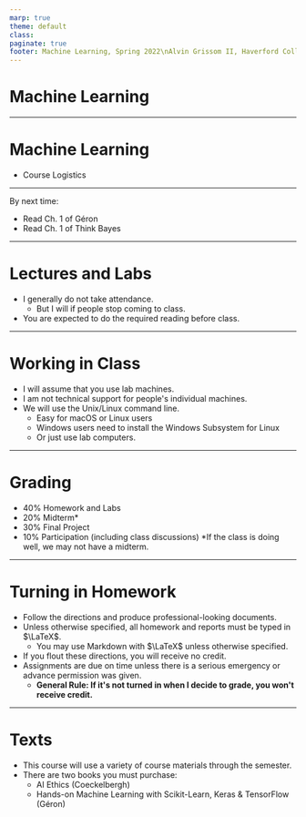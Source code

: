 ```yaml
---
marp: true
theme: default
class:
paginate: true
footer: Machine Learning, Spring 2022\nAlvin Grissom II, Haverford College
---
```

# Machine Learning

---
# Machine Learning

- Course Logistics


---

By next time:
- Read Ch. 1 of Géron
- Read Ch. 1 of Think Bayes

---
# Lectures and Labs
- I generally do not take attendance.
    - But I will if people stop coming to class.
- You are expected to do the required reading before class.

---
# Working in Class
- I will assume that you use lab machines.
- I am not technical support for people's individual machines.
- We will use the Unix/Linux command line.  
    - Easy for macOS or Linux users
    - Windows users need to install the Windows Subsystem for Linux
    - Or just use lab computers.
---
# Grading
- 40% Homework and Labs
- 20% Midterm*
- 30% Final Project
- 10% Participation (including class discussions)
*If the class is doing well, we may not have a midterm.

---
# Turning in Homework
- Follow the directions and produce professional-looking documents.
- Unless otherwise specified, all homework and reports must be typed in $\LaTeX$.
    - You may use Markdown with $\LaTeX$ unless otherwise specified.
- If you flout these directions, you will receive no credit.
- Assignments are due on time unless there is a serious emergency or advance permission was given.
    - **General Rule: If it's not turned in when I decide to grade, you won't receive credit.**

---
# Texts
- This course will use a variety of course materials through the semester.
- There are two books you must purchase:
    - AI Ethics (Coeckelbergh)
    - Hands-on Machine Learning with Scikit-Learn, Keras & TensorFlow (Géron)

